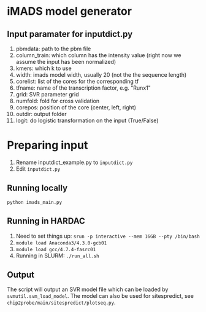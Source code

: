 # iMADS model generator

## Input paramater for inputdict.py
1. pbmdata: path to the pbm file
2. column_train: which column has the intensity value (right now we assume the input has been normalized)
3. kmers: which k to use
4. width: imads model width, usually 20 (not the the sequence length)
5. corelist: list of the cores for the corresponding tf
6. tfname: name of the transcription factor, e.g. "Runx1"
7. grid: SVR parameter grid
8. numfold: fold for cross validation
9. corepos: position of the core (center, left, right)
10. outdir: output folder
11. logit: do logistic transformation on the input (True/False)

# Preparing input
1. Rename inputdict_example.py to `inputdict.py`
2. Edit `inputdict.py`

## Running locally
`python imads_main.py`

## Running in HARDAC
1. Need to set things up: `srun -p interactive --mem 16GB --pty /bin/bash`
2. `module load Anaconda3/4.3.0-gcb01`
3. `module load gcc/4.7.4-fasrc01`
4. Running in SLURM: `./run_all.sh`

## Output
The script will output an SVR model file which can be loaded by `svmutil.svm_load_model`.
The model can also be used for sitespredict, see `chip2probe/main/sitespredict/plotseq.py`.
